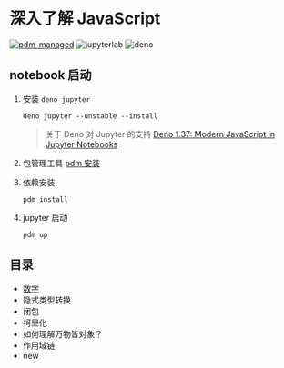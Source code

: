 # 深入了解 JavaScript

[![pdm-managed](https://img.shields.io/badge/pdm-managed-blueviolet)](https://pdm.fming.dev)
![jupyterlab](https://img.shields.io/badge/jupyterlab-grey?logo=jupyter&labelColor=F37626&logoColor=fff)
![deno](https://shield.deno.dev/deno/^1.3.7)

## notebook 启动

1. 安装 `deno jupyter`

    `deno jupyter --unstable --install`

    > 关于 Deno 对 Jupyter 的支持 [Deno 1.37: Modern JavaScript in Jupyter Notebooks](https://deno.com/blog/v1.37)

2. 包管理工具 [pdm 安装](https://github.com/pdm-project/pdm) 
3. 依赖安装
    
    `pdm install`

4. jupyter 启动
    
    `pdm up`

## 目录

- [数字](https://nbviewer.jupyter.org/github/binghuis/dive-into-javascript/blob/main/src/dive_into_javascript/notebooks/number.ipynb)
- 隐式类型转换
- 闭包
- 柯里化
- 如何理解万物皆对象？
- 作用域链
- new

